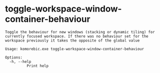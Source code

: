 # toggle-workspace-window-container-behaviour

```
Toggle the behaviour for new windows (stacking or dynamic tiling) for currently focused workspace. If there was no behaviour set for the workspace previously it takes the opposite of the global value

Usage: komorebic.exe toggle-workspace-window-container-behaviour

Options:
  -h, --help
          Print help

```
